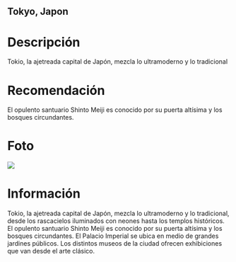 ## Tokyo, Japon

# Descripción
Tokio, la ajetreada capital de Japón, mezcla lo ultramoderno y lo tradicional

# Recomendación
 El opulento santuario Shinto Meiji es conocido por su puerta altísima y los bosques circundantes.

# Foto
![](https://www.turium.es/wp-content/uploads/sites/4/2024/04/tokio-calle-luces-noche-japon-796x530.jpg)

# Información
Tokio, la ajetreada capital de Japón, mezcla lo ultramoderno y lo tradicional, desde los rascacielos iluminados con neones hasta los templos históricos. El opulento santuario Shinto Meiji es conocido por su puerta altísima y los bosques circundantes. El Palacio Imperial se ubica en medio de grandes jardines públicos. Los distintos museos de la ciudad ofrecen exhibiciones que van desde el arte clásico.